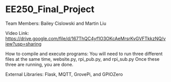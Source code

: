 # EE250_Final_Project

Team Members:
Bailey Cislowski and Martin Liu

Video Link:
https://drive.google.com/file/d/167ThQC4yf1O3OKcAeMrsrKvGVFTkkzNQ/view?usp=sharing

How to compile and execute programs:
You will need to run three different files at the same time, website.py, rpi_pub.py, and rpi_sub.py
Once these three are running, you are done.

External Libraries:
Flask, MQTT, GrovePi, and GPIOZero
